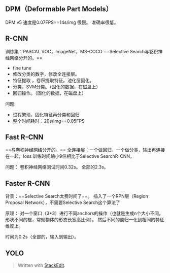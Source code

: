 ## DPM（Deformable Part Models）
DPM v5 速度是0.07FPS==14s/img
很慢。
准确率很低。
## R-CNN
训练集：PASCAL VOC，ImageNet，MS-COCO
==Selective Search与卷积神经网络分开的。==
- fine tune
- 修改分类的数字，修改全连接层。
- 特征提取 ，卷积提取特征。池化层固化。
- 分类，SVM分类。（固化的数据，在磁盘上）
- 回归操作。（固化的数据，在磁盘上）

问题:
- 过程繁琐，固化特征再分类和回归
- 整个时间耗时：20s/img==0.05FPS
## Fast R-CNN
==与卷积神经网络分开的。==
全连接层：一个做回归，一个做分类，输出再连接在一起，loss
训练时间缩小9倍相比于Selective SearchR-CNN。

问题：
卷积神经网络测试时间0.32s。
全部的2.3s。
## Faster R-CNN
背景：==Selective Search太费时间了==。
插入了一个RPN层（Region Proposal Network），不需要Selective Search这个算法了

原理：
对一个窗口（3*3）进行不同anchors的操作（也就是生成n个大小不同，形状不同的框，常规物体的形态长宽高比例）。
然后不同的窗归一化到相同的特征维度上。

时间为0.2s（全部的，输入到输出）。
## YOLO



> Written with [StackEdit](https://stackedit.io/).
<!--stackedit_data:
eyJoaXN0b3J5IjpbLTcyNDczNzkyMF19
-->